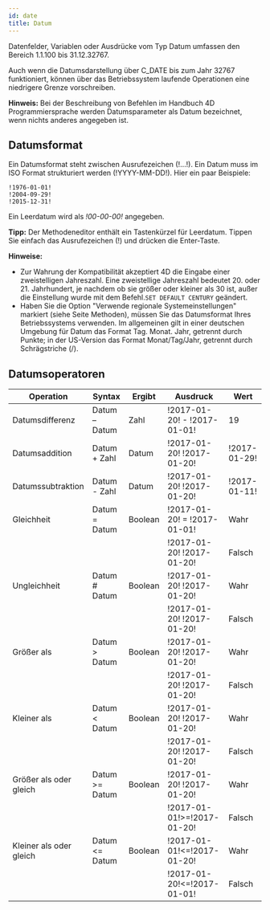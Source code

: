 ```yaml
---
id: date
title: Datum
---
```


Datenfelder, Variablen oder Ausdrücke vom Typ Datum umfassen den Bereich 1.1.100 bis 31.12.32767.

Auch wenn die Datumsdarstellung über C_DATE bis zum Jahr 32767 funktioniert, können über das Betriebssystem laufende Operationen eine niedrigere Grenze vorschreiben.

**Hinweis:** Bei der Beschreibung von Befehlen im Handbuch 4D Programmiersprache werden Datumsparameter als Datum bezeichnet, wenn nichts anderes angegeben ist.

## Datumsformat

Ein Datumsformat steht zwischen Ausrufezeichen (!…!). Ein Datum muss im ISO Format strukturiert werden (!YYYY-MM-DD!). Hier ein paar Beispiele:

```4d
!1976-01-01!
!2004-09-29!
!2015-12-31!
```

Ein Leerdatum wird als _!00-00-00!_ angegeben.

**Tipp:** Der Methodeneditor enthält ein Tastenkürzel für Leerdatum. Tippen Sie einfach das Ausrufezeichen (!) und drücken die Enter-Taste.

**Hinweise:**

- Zur Wahrung der Kompatibilität akzeptiert 4D die Eingabe einer zweistelligen Jahreszahl. Eine zweistellige Jahreszahl bedeutet 20. oder 21. Jahrhundert, je nachdem ob sie größer oder kleiner als 30 ist, außer die Einstellung wurde mit dem Befehl.`SET DEFAULT CENTURY` geändert.
- Haben Sie die Option "Verwende regionale Systemeinstellungen" markiert (siehe Seite Methoden), müssen Sie das Datumsformat Ihres Betriebssystems verwenden. Im allgemeinen gilt in einer deutschen Umgebung für Datum das Format Tag. Monat. Jahr, getrennt durch Punkte; in der US-Version das Format Monat/Tag/Jahr, getrennt durch Schrägstriche (/).

## Datumsoperatoren

| Operation               | Syntax           | Ergibt  | Ausdruck                     | Wert         |
| ----------------------- | ---------------- | ------- | ---------------------------- | ------------ |
| Datumsdifferenz         | Datum – Datum    | Zahl    | !2017-01-20! - !2017-01-01!  | 19           |
| Datumsaddition          | Datum + Zahl     | Datum   | !2017-01-20! !2017-01-20!    | !2017-01-29! |
| Datumssubtraktion       | Datum - Zahl     | Datum   | !2017-01-20! !2017-01-20!    | !2017-01-11! |
| Gleichheit              | Datum = Datum    | Boolean | !2017-01-20! = !2017-01-01!  | Wahr         |
|                         |                  |         | !2017-01-20! !2017-01-20!    | Falsch       |
| Ungleichheit            | Datum # Datum    | Boolean | !2017-01-20! !2017-01-20!    | Wahr         |
|                         |                  |         | !2017-01-20! !2017-01-20!    | Falsch       |
| Größer als              | Datum > Datum    | Boolean | !2017-01-20! !2017-01-20!    | Wahr         |
|                         |                  |         | !2017-01-20! !2017-01-20!    | Falsch       |
| Kleiner als             | Datum < Datum    | Boolean | !2017-01-20! !2017-01-20!    | Wahr         |
|                         |                  |         | !2017-01-20! !2017-01-20!    | Falsch       |
| Größer als oder gleich  | Datum >= Datum   | Boolean | !2017-01-20! !2017-01-20!    | Wahr         |
|                         |                  |         | !2017-01-01!>=!2017-01-20!   | Falsch       |
| Kleiner als oder gleich | Datum \<= Datum | Boolean | !2017-01-01!\<=!2017-01-20! | Wahr         |
|                         |                  |         | !2017-01-20!\<=!2017-01-01! | Falsch       |
